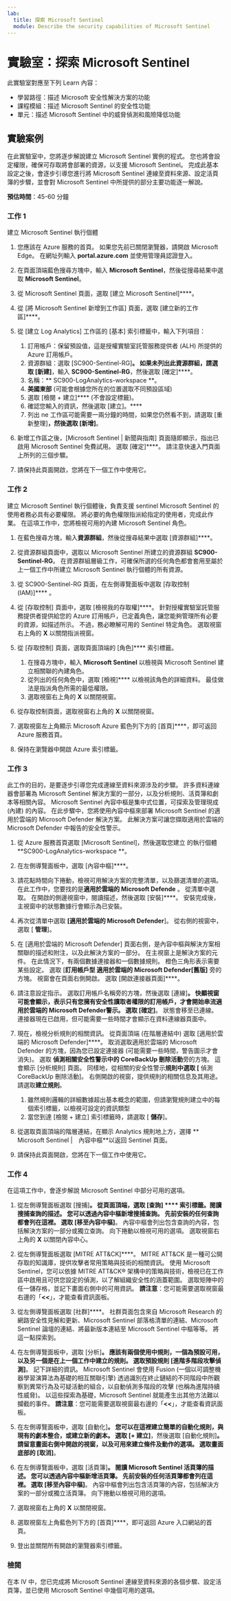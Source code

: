 ```yaml
---
lab:
  title: 探索 Microsoft Sentinel
  module: Describe the security capabilities of Microsoft Sentinel
---
```


# 實驗室：探索 Microsoft Sentinel

此實驗室對應至下列 Learn 內容：

- 學習路徑：描述 Microsoft 安全性解決方案的功能
- 課程模組：描述 Microsoft Sentinel 的安全性功能
- 單元：描述 Microsoft Sentinel 中的威脅偵測和風險降低功能

## 實驗案例

在此實驗室中，您將逐步解說建立 Microsoft Sentinel 實例的程式。  您也將會設定權限，確保可存取將會部署的資源，以支援 Microsoft Sentinel。  完成此基本設定之後，會逐步引導您進行將 Microsoft Sentinel 連線至資料來源、設定活頁簿的步驟，並會對 Microsoft Sentinel 中所提供的部分主要功能逐一解說。

**預估時間**：45-60 分鐘

### 工作 1

建立 Microsoft Sentinel 執行個體

1. 您應該在 Azure 服務的首頁。  如果您先前已關閉瀏覽器，請開啟 Microsoft Edge。 在網址列輸入 **portal.azure.com** 並使用管理員認證登入。

1. 在頁面頂端藍色搜尋方塊中，輸入 **Microsoft Sentinel**，然後從搜尋結果中選取 **Microsoft Sentinel**。

1. 從 Microsoft Sentinel 頁面，選取 [建立 Microsoft Sentinel]****。

1. 從 [將 Microsoft Sentinel 新增到工作區] 頁面，選取 [建立新的工作區]****。

1. 從 [建立 Log Analytics] 工作區的 [基本] 索引標籤中，輸入下列項目：
    1. 訂用帳戶：保留預設值，這是授權實驗室託管服務提供者 (ALH) 所提供的 Azure 訂用帳戶。
    1. 資源群組：選取 [SC900-Sentinel-RG]****。 如果未列出此資源群組，請選取 [新建]****，輸入 **SC900-Sentinel-RG**，然後選取 [確定]****。
    1. 名稱：** SC900-LogAnalytics-workspace **。
    1. **美國東部** (可能會根據您所在的位置選取不同預設區域)
    1. 選取 [檢閱 + 建立]**** (不會設定標籤)。
    1. 確認您輸入的資訊，然後選取 [建立]。****
    1. 列出 ne 工作區可能需要一兩分鐘的時間，如果您仍然看不到，請選取 [重新整理]****，然後選取 [新增]****。

1. 新增工作區之後，[Microsoft Sentinel | 新聞與指南] 頁面隨即顯示，指出已啟用 Microsoft Sentinel 免費試用。  選取 [確定]****。  請注意快速入門頁面上所列的三個步驟。

1. 請保持此頁面開啟，您將在下一個工作中使用它。

### 工作 2

建立 Microsoft Sentinel 執行個體後，負責支援 sentinel Microsoft Sentinel 的使用者務必具有必要權限。  將必要的角色權限指派給指定的使用者，完成此作業。  在這項工作中，您將檢視可用的內建 Microsoft Sentinel 角色。

1. 在藍色搜尋方塊，輸入**資源群組**，然後從搜尋結果中選取 [資源群組]****。 

1. 從資源群組頁面中，選取以 Microsoft Sentinel 所建立的資源群組 **SC900-Sentinel-RG**。  在資源群組層級工作，可確保所選的任何角色都會套用至屬於上一個工作中所建立 Microsoft Sentinel 執行個體的所有資源。

1. 從 SC900-Sentinel-RG 頁面，在左側導覽面板中選取 [存取控制　(IAM)]**** 。

1. 從 [存取控制] 頁面中，選取 [檢視我的存取權]****。  針對授權實驗室託管服務提供者提供給您的 Azure 訂用帳戶，已定義角色，讓您能夠管理所有必要的資源，如描述所示。 不過，務必瞭解可用的 Sentinel 特定角色。  選取視窗右上角的 **X** 以關閉指派視窗。

1. 從 [存取控制] 頁面，選取頁面頂端的 [角色]**** 索引標籤。
    1. 在搜尋方塊中，輸入 **Microsoft Sentinel** 以檢視與 Microsoft Sentinel 建立相關聯的內建角色。
    1. 從列出的任何角色中，選取 [檢視]**** 以檢視該角色的詳細資料。  最佳做法是指派角色所需的最低權限。  
    1. 選取視窗右上角的 **X** 以關閉視窗。

1. 從存取控制頁面，選取視窗右上角的 **X** 以關閉視窗。

1. 選取視窗左上角顯示 Microsoft Azure 藍色列下方的 [首頁]****，即可返回 Azure 服務首頁。

1. 保持在瀏覽器中開啟 Azure 索引標籤。

### 工作 3

此工作的目的，是要逐步引導您完成連線至資料來源涉及的步驟。 許多資料連線器會部署為 Microsoft Sentinel 解決方案的一部分，以及分析規則、活頁簿和劇本等相關內容。 Microsoft Sentinel 內容中樞是集中式位置，可探索及管理現成 (內建) 的內容。 在此步驟中，您將使用內容中樞來部署 Microsoft Sentinel 的適用於雲端的 Microsoft Defender 解決方案。  此解決方案可讓您擷取適用於雲端的 Microsoft Defender 中報告的安全性警示。

1. 從 Azure 服務首頁選取 [Microsoft Sentinel]，然後選取您建立 的執行個體 **SC900-LogAnalytics-workspace **。

1. 在左側導覽面板中，選取 [內容中樞]****。

1. 請花點時間向下捲動，檢視可用解決方案的完整清單，以及篩選清單的選項。  在此工作中，您要找的是**適用於雲端的 Microsoft Defende** 。  從清單中選取。  在開啟的側邊視窗中，閱讀描述，然後選取 [安裝]****。  安裝完成後，主視窗中的狀態數據行會顯示為已安裝。

1. 再次從清單中選取 **[適用於雲端的 Microsoft Defender**]。 從右側的視窗中，選取 [ **管理**]。

1. 在 [適用於雲端的 Microsoft Defender] 頁面右側，是內容中樞與解決方案相關聯的描述和附注，以及此解決方案的一部分。  在主視窗上是解決方案的元件。  在此情況下，有兩個數據連接器和一個數據規則。 橙色三角形表示需要某些設定。 選取 [**訂用帳戶型 適用於雲端的 Microsoft Defender[舊版]** 旁的方塊。  視窗會在頁面右側開啟。  選取 [開啟連接器頁面]****。

1. 請注意設定指示。  選取訂用帳戶名稱旁的方塊，然後選取 [連線]****。  快顯視窗可能會顯示，表示只有您擁有安全性讀取者權限的訂用帳戶，才會開始串流適用於雲端的 Microsoft Defender警示。  選取 [確定]****。  狀態會移至已連線。  連接器現在已啟用，但可能需要一些時間才會顯示在資料連線器頁面中。  

1. 現在，檢視分析規則的相關資訊。  從頁面頂端 (在階層連結中) 選取 [適用於雲端的 Microsoft Defender]****。 取消選取適用於雲端的 Microsoft Defender 的方塊，因為您已設定連接器 (可能需要一些時間，警告圖示才會消失)。 選取 **偵測相關安全性警示中的 CoreBackUp 刪除活動**旁的方塊。  這會顯示 [分析規則] 頁面。  同樣地，從相關的安全性警示**規則中選取 [** 偵測 CoreBackUp 刪除活動]。 右側開啟的視窗，提供規則的相關信息及其用途。  請選取**建立規則**。  
    1. 雖然規則邏輯的詳細數據超出基本概念的範圍，但請瀏覽規則建立中的每個索引標籤，以檢視可設定的資訊類型
    1. 當您到達 [檢閱 + 建立] 索引標籤時，請選取 [ **儲存**]。

1. 從選取頁面頂端的階層連結，在顯示 Analytics 規則地上方，選擇 ** Microsoft Sentinel |　內容中樞**以返回 Sentinel 頁面。

1. 請保持此頁面開啟，您將在下一個工作中使用它。


### 工作 4

在這項工作中，會逐步解說 Microsoft Sentinel 中部分可用的選項。

1. 從左側導覽面板選取 [搜捕]****。  從頁面頂端，選取 [查詢] **** 索引標籤。閱讀搜捕查詢的描述。 您可以透過內容中樞新增搜捕查詢。 先前安裝的任何查詢都會列在這裡。 選取 [移至內容中樞]****。  內容中樞會列出包含查詢的內容，包括解決方案的一部分或獨立查詢。  向下捲動以檢視可用的選項。 選取視窗右上角的 **X** 以關閉內容中心。

1. 從左側導覽面板選取 [MITRE ATT&CK]****。  MITRE ATT&CK 是一種可公開存取的知識庫，提供攻擊者常用策略與技術的相關資訊。 使用 Microsoft Sentinel，您可以依據 MITRE ATT&CK® 架構中的策略與技術，檢視已在工作區中啟用且可供您設定的偵測，以了解組織安全性的涵蓋範圍。  選取矩陣中的任一儲存格，並記下畫面右側中的可用資訊。 **請注意**：您可能需要選取視窗最右邊的「**<<**」，才能查看資訊面板。

1. 從左側導覽面板選取 [社群]****。 社群頁面包含來自 Microsoft Research 的網路安全性見解和更新、Microsoft Sentinel 部落格清單的連結、Microsoft Sentinel 論壇的連結、將最新版本連結至 Microsoft Sentinel 中樞等等。 將這一點探索到。

1. 在左側導覽面板中，選取 [分析]****。  應該有兩個使用中規則，一個為預設可用，以及另一個是在上一個工作中建立的規則。 選取預設規則 [進階多階段攻擊偵測]****。  記下詳細的資訊。  Microsoft Sentinel 會使用 Fusion (一個以可調整機器學習演算法為基礎的相互關聯引擎) 透過識別在終止鏈結的不同階段中所觀察到異常行為及可疑活動的組合，以自動偵測多階段的攻擊 (也稱為進階持續性威脅)。 以這些探索為基礎，Microsoft Sentinel 就能產生出其他方法難以攔截的事件。 **請注意**：您可能需要選取視窗最右邊的「**<<**」，才能查看資訊面板。

1. 在左側導覽面板中，選取 [自動化]****。  您可以在這裡建立簡單的自動化規則，與現有的劇本整合，或建立新的劇本。  選取 [+ 建立]****，然後選取 [自動化規則]****。  請留意畫面右側中開啟的視窗，以及可用來建立條件及動作的選項。  選取畫面底部的 [取消]****。

1. 在左側導覽面板中，選取 [活頁簿]****。 閱讀 Microsoft Sentinel 活頁簿的描述。  您可以透過內容中樞新增活頁簿。 先前安裝的任何活頁簿都會列在這裡。 選取 [移至內容中樞]****。  內容中樞會列出包含活頁簿的內容，包括解決方案的一部分或獨立活頁簿。 向下捲動以檢視可用的選項。

1. 選取視窗右上角的 **X** 以關閉視窗。

1. 選取視窗左上角藍色列下方的 [首頁]****，即可返回 Azure 入口網站的首頁。

1. 登出並關閉所有開啟的瀏覽器索引標籤。

### 檢閱

在本 lV 中，您已完成將 Microsoft Sentinel 連線至資料來源的各個步驟、設定活頁簿，並已使用 Microsoft Sentinel 中幾個可用的選項。
